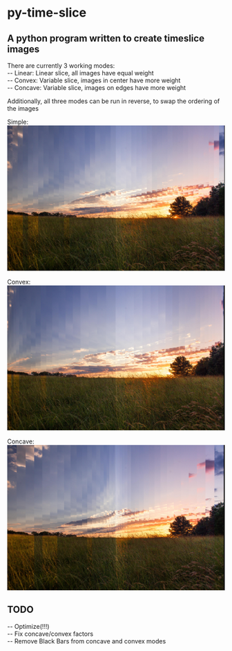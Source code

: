 # py-time-slice
## A python program written to create timeslice images

There are currently 3 working modes:  
--   Linear:    Linear slice, all images have equal weight  
--   Convex:    Variable slice, images in center have more weight  
--   Concave:   Variable slice, images on edges have more weight  

Additionally, all three modes can be run in reverse, to swap the ordering of the images  

Simple:  
![alt text](https://github.com/abschmidt6/py-time-slice/blob/master/Slicer-simple-output.jpg "Simple Slice")  

Convex:  
![alt text](https://github.com/abschmidt6/py-time-slice/blob/master/Slicer-convex-output.jpg "Convex Slice")  

Concave:  
![alt text](https://github.com/abschmidt6/py-time-slice/blob/master/Slicer-concave-output.jpg "Concave Slice")  


## TODO
--  Optimize(!!!)  
--  Fix concave/convex factors  
--  Remove Black Bars from concave and convex modes
